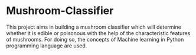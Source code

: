 # Mushroom-Classifier
This project aims in building a mushroom classifier which will determine whether it is edible or poisonous with the help of the characteristic features of mushrooms. For doing so, the concepts of Machine learning in Python programming language are used.
